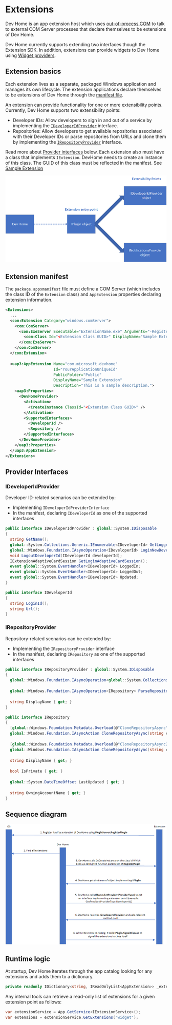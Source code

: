 # Extensions

Dev Home is an app extension host which uses [out-of-process COM](https://learn.microsoft.com/en-us/samples/dotnet/samples/out-of-process-com-server/) to talk to external COM Server processes that declare themselves to be extensions of Dev Home.

Dev Home currently supports extending two interfaces though the Extension SDK. In addition, extensions can provide widgets to Dev Home using [Widget providers](https://learn.microsoft.com/en-us/windows/apps/develop/widgets/widget-providers).

## Extension basics

Each extension lives as a separate, packaged Windows application and manages its own lifecycle. The extension applications declare themselves to be extensions of Dev Home through the [manifest file](#extension-manifest).

An extension can provide functionality for one or more extensibility points. Currently, Dev Home supports two extensibility points:

- Developer IDs: Allow developers to sign in and out of a service by implementing the [`IDeveloperIdProvider`](#ideveloperidprovider) interface.
- Repositories: Allow developers to get available repositories associated with their Developer IDs or parse repositories from URLs and clone them by implementing the [`IRepositoryProvider`](#irepositoryprovider) interface.

Read more about [Provider interfaces](#provider-interfaces) below. Each extension also must have a class that implements `IExtension`. DevHome needs to create an instance of this class. The GUID of this class must be reflected in the manifest. See [Sample Extension](../SampleExtension/SampleExtension.cs)

![Extension Flow](./images/extension-flow.png)

## Extension manifest

The `package.appxmanifest` file must define a COM Server (which includes the class ID of the `Extension` class) and `AppExtension` properties declaring extension information.

```xml
<Extensions>
  ...
  <com:Extension Category="windows.comServer">
    <com:ComServer>
      <com:ExeServer Executable="ExtensionName.exe" Arguments="-RegisterProcessAsComServer" DisplayName="Sample Extension">
        <com:Class Id="<Extension Class GUID>" DisplayName="Sample Extension" />
      </com:ExeServer>
    </com:ComServer>
  </com:Extension>

  <uap3:AppExtension Name="com.microsoft.devhome"
                     Id="YourApplicationUniqueId"
                     PublicFolder="Public"
                     DisplayName="Sample Extension"
                     Description="This is a sample description.">
    <uap3:Properties>
      <DevHomeProvider>
        <Activation>
          <CreateInstance ClassId="<Extension Class GUID>" />
        </Activation>
        <SupportedInterfaces>
          <DeveloperId />
          <Repository />
        </SupportedInterfaces>
      </DevHomeProvider>
    </uap3:Properties>
  </uap3:AppExtension>
</Extensions>
```

## Provider Interfaces

### IDeveloperIdProvider

Developer ID-related scenarios can be extended by:
- Implementing `IDeveloperIdProviderInterface`
- In the manifest, declaring `IDeveloperId` as one of the supported interfaces

```cs
public interface IDeveloperIdProvider : global::System.IDisposable
{
  string GetName();
  global::System.Collections.Generic.IEnumerable<IDeveloperId> GetLoggedInDeveloperIds();
  global::Windows.Foundation.IAsyncOperation<IDeveloperId> LoginNewDeveloperIdAsync();
  void LogoutDeveloperId(IDeveloperId developerId);
  IExtensionAdaptiveCardSession GetLoginAdaptiveCardSession();
  event global::System.EventHandler<IDeveloperId> LoggedIn;
  event global::System.EventHandler<IDeveloperId> LoggedOut;
  event global::System.EventHandler<IDeveloperId> Updated;
}
```

```cs
public interface IDeveloperId
{
  string LoginId();
  string Url();
}
```

### IRepositoryProvider

Repository-related scenarios can be extended by:
- Implementing the `IRepositoryProvider` interface
- In the manifest, declaring `IRepository` as one of the supported interfaces

```cs
public interface IRepositoryProvider : global::System.IDisposable
{
  global::Windows.Foundation.IAsyncOperation<global::System.Collections.Generic.IEnumerable<IRepository>> GetRepositoriesAsync(IDeveloperId developerId);
  
  global::Windows.Foundation.IAsyncOperation<IRepository> ParseRepositoryFromUrlAsync(global::System.Uri uri);
  
  string DisplayName { get; }
}
```

```cs
public interface IRepository
{
  [global::Windows.Foundation.Metadata.Overload(@"CloneRepositoryAsync")]
  global::Windows.Foundation.IAsyncAction CloneRepositoryAsync(string cloneDestination, IDeveloperId developerId);

  [global::Windows.Foundation.Metadata.Overload(@"CloneRepositoryAsync2")]
  global::Windows.Foundation.IAsyncAction CloneRepositoryAsync(string cloneDestination);
  
  string DisplayName { get; }
  
  bool IsPrivate { get; }
  
  global::System.DateTimeOffset LastUpdated { get; }
  
  string OwningAccountName { get; }
}
```

## Sequence diagram

![Extension Sequence](./images/extension-sequence.png)

## Runtime logic

At startup, Dev Home iterates through the app catalog looking for any extensions and adds them to a dictionary.

```cs
private readonly IDictionary<string, IReadOnlyList<AppExtension>> _extensions = new Dictionary<string, IReadOnlyList<AppExtension>>();
```

Any internal tools can retrieve a read-only list of extensions for a given extension point as follows:

```cs
var extensionService = App.GetService<IExtensionService>();
var extensions = extensionService.GetExtensions("widget");
```
